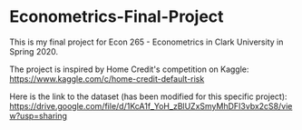 # Econometrics-Final-Project

This is my final project for Econ 265 - Econometrics in Clark University in Spring 2020. 

The project is inspired by Home Credit's competition on Kaggle: 
https://www.kaggle.com/c/home-credit-default-risk

Here is the link to the dataset (has been modified for this specific project): 
https://drive.google.com/file/d/1KcA1f_YoH_zBlUZxSmyMhDFI3vbx2cS8/view?usp=sharing




